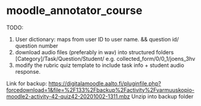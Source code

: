# moodle_annotator_course

TODO:

1) User dictionary: maps from user ID to user name. && question id/ question number
2) download audio files (preferably in wav) into structured folders
    [Category]/Task/Question/Student/
    e.g. collected_form/0/0_1/joens_3hv
3) modify the rubric quiz template to include task info + student audio response.


Link for backup: https://digitalamoodle.aalto.fi/pluginfile.php?forcedownload=1&file=%2F133%2Fbackup%2Factivity%2Fvarmuuskopio-moodle2-activity-42-quiz42-20201002-1311.mbz
Unzip into backup folder

